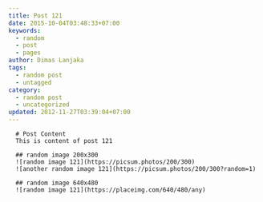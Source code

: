 ```yaml
---
title: Post 121
date: 2015-10-04T03:48:33+07:00
keywords:
  - random
  - post
  - pages
author: Dimas Lanjaka
tags:
  - random post
  - untagged
category:
  - random post
  - uncategorized
updated: 2012-11-27T03:39:04+07:00
---
```


      # Post Content
      This is content of post 121

      ## random image 200x300
      ![random image 121](https://picsum.photos/200/300)
      ![another random image 121](https://picsum.photos/200/300?random=1)

      ## random image 640x480
      ![random image 121](https://placeimg.com/640/480/any)
      